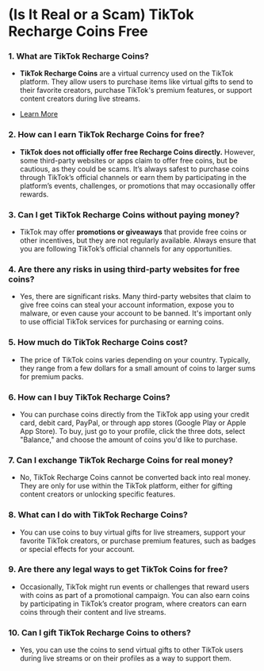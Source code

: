 <h1>(Is It Real or a Scam) TikTok Recharge Coins Free</h1>

<h3 class="" data-start="87" data-end="129">1. <strong data-start="94" data-end="129">What are TikTok Recharge Coins?</strong></h3>
<ul data-start="133" data-end="387">
<li class="" data-start="133" data-end="387">
<p class="" data-start="135" data-end="387"><strong data-start="135" data-end="160">TikTok Recharge Coins</strong> are a virtual currency used on the TikTok platform. They allow users to purchase items like virtual gifts to send to their favorite creators, purchase TikTok's premium features, or support content creators during live streams.</p>
</li>
<li class="" data-start="133" data-end="387"><a href="https://graph.org/TikTok-Recharge-Coins-Free-03-18">Learn More</a></li>
</ul>
<h3 class="" data-start="389" data-end="446">2. <strong data-start="396" data-end="446">How can I earn TikTok Recharge Coins for free?</strong></h3>
<ul data-start="450" data-end="820">
<li class="" data-start="450" data-end="820">
<p class="" data-start="452" data-end="820"><strong data-start="452" data-end="518">TikTok does not officially offer free Recharge Coins directly.</strong> However, some third-party websites or apps claim to offer free coins, but be cautious, as they could be scams. It&rsquo;s always safest to purchase coins through TikTok&rsquo;s official channels or earn them by participating in the platform&rsquo;s events, challenges, or promotions that may occasionally offer rewards.</p>
</li>
</ul>
<h3 class="" data-start="822" data-end="886">3. <strong data-start="829" data-end="886">Can I get TikTok Recharge Coins without paying money?</strong></h3>
<ul data-start="890" data-end="1106">
<li class="" data-start="890" data-end="1106">
<p class="" data-start="892" data-end="1106">TikTok may offer <strong data-start="909" data-end="936">promotions or giveaways</strong> that provide free coins or other incentives, but they are not regularly available. Always ensure that you are following TikTok&rsquo;s official channels for any opportunities.</p>
</li>
</ul>
<h3 class="" data-start="1108" data-end="1184">4. <strong data-start="1115" data-end="1184">Are there any risks in using third-party websites for free coins?</strong></h3>
<ul data-start="1188" data-end="1464">
<li class="" data-start="1188" data-end="1464">
<p class="" data-start="1190" data-end="1464">Yes, there are significant risks. Many third-party websites that claim to give free coins can steal your account information, expose you to malware, or even cause your account to be banned. It's important only to use official TikTok services for purchasing or earning coins.</p>
</li>
</ul>
<h3 class="" data-start="1466" data-end="1516">5. <strong data-start="1473" data-end="1516">How much do TikTok Recharge Coins cost?</strong></h3>
<ul data-start="1520" data-end="1684">
<li class="" data-start="1520" data-end="1684">
<p class="" data-start="1522" data-end="1684">The price of TikTok coins varies depending on your country. Typically, they range from a few dollars for a small amount of coins to larger sums for premium packs.</p>
</li>
</ul>
<h3 class="" data-start="1686" data-end="1733">6. <strong data-start="1693" data-end="1733">How can I buy TikTok Recharge Coins?</strong></h3>
<ul data-start="1737" data-end="2018">
<li class="" data-start="1737" data-end="2018">
<p class="" data-start="1739" data-end="2018">You can purchase coins directly from the TikTok app using your credit card, debit card, PayPal, or through app stores (Google Play or Apple App Store). To buy, just go to your profile, click the three dots, select "Balance," and choose the amount of coins you'd like to purchase.</p>
</li>
</ul>
<h3 class="" data-start="2020" data-end="2083">7. <strong data-start="2027" data-end="2083">Can I exchange TikTok Recharge Coins for real money?</strong></h3>
<ul data-start="2087" data-end="2274">
<li class="" data-start="2087" data-end="2274">
<p class="" data-start="2089" data-end="2274">No, TikTok Recharge Coins cannot be converted back into real money. They are only for use within the TikTok platform, either for gifting content creators or unlocking specific features.</p>
</li>
</ul>
<h3 class="" data-start="2276" data-end="2328">8. <strong data-start="2283" data-end="2328">What can I do with TikTok Recharge Coins?</strong></h3>
<ul data-start="2332" data-end="2513">
<li class="" data-start="2332" data-end="2513">
<p class="" data-start="2334" data-end="2513">You can use coins to buy virtual gifts for live streamers, support your favorite TikTok creators, or purchase premium features, such as badges or special effects for your account.</p>
</li>
</ul>
<h3 class="" data-start="2515" data-end="2580">9. <strong data-start="2522" data-end="2580">Are there any legal ways to get TikTok Coins for free?</strong></h3>
<ul data-start="2584" data-end="2841">
<li class="" data-start="2584" data-end="2841">
<p class="" data-start="2586" data-end="2841">Occasionally, TikTok might run events or challenges that reward users with coins as part of a promotional campaign. You can also earn coins by participating in TikTok&rsquo;s creator program, where creators can earn coins through their content and live streams.</p>
</li>
</ul>
<h3 class="" data-start="2843" data-end="2898">10. <strong data-start="2851" data-end="2898">Can I gift TikTok Recharge Coins to others?</strong></h3>
<ul data-start="2902" data-end="3041">
<li class="" data-start="2902" data-end="3041">
<p class="" data-start="2904" data-end="3041">Yes, you can use the coins to send virtual gifts to other TikTok users during live streams or on their profiles as a way to support them.</p>
</li>
</ul>
